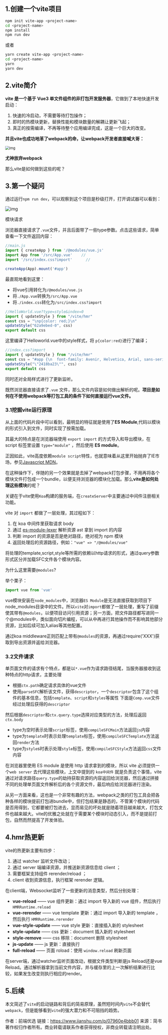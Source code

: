 ## 1.创建一个vite项目

```bash
npm init vite-app <project-name>
cd <project-name>
npm install 
npm run dev
```

或者

```bash
yarn create vite-app <project-name>
cd <project-name>
yarn 
yarn dev
```

## 2.vite简介

**vite 是一个基于 Vue3 单文件组件的非打包开发服务器**，它做到了本地快速开发启动：

1. 快速的冷启动，不需要等待打包操作；
2. 即时的热模块更新，替换性能和模块数量的解耦让更新飞起；
3. 真正的按需编译，不再等待整个应用编译完成，这是一个巨大的改变。

**并且vite也成功地革了webpack的命，让webpack开发者直接喊大哥：**

<img src="https:////upload-images.jianshu.io/upload_images/19393878-06a849e64e8bdc17.png?imageMogr2/auto-orient/strip|imageView2/2/w/690/format/webp" alt="img" style="zoom:80%;" />

**尤神放弃webpack**

那么vite是如何做到这些的呢？

## 3.第一个疑问

通过运行`npm run dev`，可以观察到这个项目是秒级打开，打开调试器可以看到：

![img](https:////upload-images.jianshu.io/upload_images/19393878-60f2a74bcb77bc3f.png?imageMogr2/auto-orient/strip|imageView2/2/w/309/format/webp)

模块请求

浏览器直接请求了`.vue`文件，并且后面带了一些type参数。点击这些请求，简单查看一下文件返回内容：

```js
//main.js
import { createApp } from '/@modules/vue.js'        
import App from '/src/App.vue'    //
import '/src/index.css?import'      //

createApp(App).mount('#app')
```

最直观地看到这里：

- 将vue引用转化为`/@modules/vue.js`
- 将`./App.vue`转换为`/src/App.vue`
- 将`./index.css`转化为`/src/index.css?import`

```js
//HelloWorld.vue?type=style&index=0
import { updateStyle } from "/vite/hmr"
const css = "\np{color: red;}\n"
updateStyle("62a9ebed-0", css)
export default css
```

这里编译了Helloworld.vue中的style样式，将 `p{color:red}`进行了编译；

```js
//index.css?import
import { updateStyle } from "/vite/hmr"
const css = "#app {\n  font-family: Avenir, Helvetica, Arial, sans-serif;\n  -webkit-font-smoothing: antialiased;\n  -moz-osx-font-smoothing: grayscale;\n  text-align: center;\n  color: #2c3e50;\n  margin-top: 60px;\n}\n"
updateStyle("\"2418ba23\"", css)
export default css
```

同时还对全局样式进行了更新监听。

既然浏览器直接请求了`.vue` 文件，那么文件内容是如何做出解析的呢。**项目是如何在不使用webpack等打包工具的条件下如何直接运行vue文件。**

### 3.1挖掘vite运行原理

从上面的代码片段中可以看到，最明显的特征就是使用了**ES Module**,代码以模块的形式引入到文件，同时实现了按需加载。

其最大的特点是在浏览器端使用 `export import` 的方式导入和导出模块，在 script 标签里设置 `type="module"` ，然后使用 **ES module**。

正因如此，vite高度依赖`module script`特性，也就意味着从这里开始抛弃了IE市场，参见[Javascript MDN](https://links.jianshu.com/go?to=https%3A%2F%2Fdeveloper.mozilla.org%2Fzh-CN%2Fdocs%2FWeb%2FJavaScript%2FGuide%2FModules)。

在这种操作下，伴随的另一个效果就是去掉了webpack打包步骤，不用再将各个模块文件打包成一个bundle，以便支持浏览器的模块化加载。那么**vite是如何处理这些模块**的呢？

关键在于vite使用`Koa`构建的服务端，在`createServer`中主要通过中间件注册相关功能。

vite 对 `import` 都做了一层处理，其过程如下：

1. 在 koa 中间件里获取请求 body
2. 通过 [es-module-lexer](https://links.jianshu.com/go?to=https%3A%2F%2Fwww.npmjs.com%2Fpackage%2Fes-module-lexer) 解析资源 ast 拿到 import 的内容
3. 判断 import 的资源是否是绝对路径，绝对视为 npm 模块
4. 返回处理后的资源路径，例如：`"vue" => "/@modules/vue"`

将处理的template,script,style等所需的依赖以http请求的形式，通过query参数形式区分并加载SFC文件各个模块内容。

为什么这里需要`@modules`?

举个栗子：

```js
import vue from 'vue'
```

vue模块安装在`node_modules`中，浏览器`ES Module`是无法直接获取到项目下node_modules目录中的文件。所以`vite`对`import`都做了一层处理，重写了前缀使其带有`@modules`，以便项目访问引用资源；另一方面，把文件路径都写进同一个@modules中，类似面向切片编程，可以从中再进行其他操作而不影响其他部分资源，比如后续可加入alias等其他配置。

通过koa middleware正则匹配上带有`@modules`的资源，再通过require('XXX')获取到导出资源并返给浏览器。

### 3.2文件请求

单页面文件的请求有个特点，都是以`*.vue`作为请求路径结尾，当服务器接收到这种特点的http请求，主要处理

- 根据`ctx.path`确定请求具体的vue文件
- 使用`parseSFC`解析该文件，获得`descriptor`，一个`descriptor`包含了这个组件的基本信息，包括`template`、`script`和`styles`等属性 下面是`Comp.vue`文件经过处理后获得的`descriptor`

然后根据`descriptor`和`ctx.query.type`选择对应类型的方法，处理后返回`ctx.body`

- type为空时表示处理`script`标签，使用`compileSFCMain`方法返回`js`内容
- type为`template`时表示处理`template`标签，使用`compileSFCTemplate`方法返回`render`方法
- type为`style`s时表示处理`style`标签，使用`compileSFCStyle`方法返回`css`文件内容

在浏览器里使用 ES module 是使用 http 请求拿到的模块，所以 vite 必须提供一个`web server` 去代理这些模块，上文中提到的 `koa中间件` 就是负责这个事情，vite 通过对请求路径`query.type`的劫持获取资源的内容返回给浏览器，然后通过拼接不同的处理单页面文件解析后的各个资源文件，最后响应给浏览器进行渲染。

从另一方面来看，这也是一个非常有趣的方法，webpack之类的打包工具会把各种各样的模块提前打包进bundle中，但打包结果是静态的，不管某个模块的代码是否用得到，它都要被打包进去，显而易见的坏处就是随着项目越来越大，打包文件也越来越大。vite的优雅之处就在于需要某个模块时动态引入，而不是提前打包，自然而然提高了开发体验。

## 4.hmr热更新

vite的热更新主要有四步：

1. 通过 watcher 监听文件改动；
2. 通过 server 端编译资源，并推送新资源信息给 client ；
3. 需要框架支持组件 rerender/reload ；
4. client 收到资源信息，执行框架 rerender 逻辑。

在client端，Websocket监听了一些更新的消息类型，然后分别处理：

- **vue-reload** —— vue 组件更新：通过 import 导入新的 vue 组件，然后执行 `HMRRuntime.reload`
- **vue-rerender** —— vue template 更新：通过 import 导入新的 template ，然后执行 `HMRRuntime.rerender`
- **vue-style-update** —— vue style 更新：直接插入新的 stylesheet
- **style-update** —— css 更新：document 插入新的 stylesheet
- **style-remove** —— css 移除：document 删除 stylesheet
- **js-update** —— js 更新：直接执行
- **full-reload** —— 页面 roload：使用 `window.reload` 刷新页面

在server端，通过watcher监听页面改动，根据文件类型判断是js Reload还是vue Reload。通过解析器拿到当前文件内容，并与缓存里的上一次解析结果进行比较，如果发生改变则执行相应的render。

## 5.后续

本文简述了`vite`的启动链路和背后的简易原理，虽然短时间内`vite`不会替代`webpack`，但是能够看到`vite`的强大潜力和不可阻挡的趋势。



作者：前端优选
链接：https://www.jianshu.com/p/07960e4bbb01
来源：简书
著作权归作者所有。商业转载请联系作者获得授权，非商业转载请注明出处。